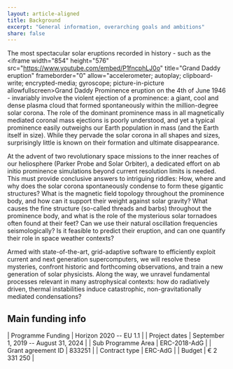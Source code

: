 ```yaml
---
layout: article-aligned
title: Background
excerpt: "General information, overarching goals and ambitions"
share: false
---
```


The most spectacular solar eruptions recorded in history - such as the <iframe width="854" height="576" src="https://www.youtube.com/embed/P1fncphLJ0o" title="Grand Daddy eruption" frameborder="0" allow="accelerometer; autoplay; clipboard-write; encrypted-media; gyroscope; picture-in-picture allowfullscreen>Grand Daddy Prominence eruption on the 4th of June 1946</iframe> - invariably involve the violent ejection of a prominence: a giant, cool and dense plasma cloud that formed spontaneously within the million-degree solar corona. The role of the dominant prominence mass in all magnetically mediated coronal mass ejections is poorly understood, and yet a typical prominence easily outweighs our Earth population in mass (and the Earth itself in size). While they pervade the solar corona in all shapes and sizes, surprisingly little is known on their formation and ultimate disappearance.

At the advent of two revolutionary space missions to the inner reaches of our heliosphere (Parker Probe and Solar Orbiter), a dedicated effort on ab initio prominence simulations beyond current resolution limits is needed. This must provide conclusive answers to intriguing riddles: How, where and why does the solar corona spontaneously condense to form these gigantic structures? What is the magnetic field topology throughout the prominence body, and how can it support their weight against solar gravity? What causes the fine structure (so-called threads and barbs) throughout the prominence body, and what is the role of the mysterious solar tornadoes often found at their feet? Can we use their natural oscillation frequencies seismologically? Is it feasible to predict their eruption, and can one quantify their role in space weather contexts?

Armed with state-of-the-art, grid-adaptive software to efficiently exploit current and next generation supercomputers, we will resolve these mysteries, confront historic and forthcoming observations, and train a new generation of solar physicists. Along the way, we unravel fundamental processes relevant in many astrophysical contexts: how do radiatively driven, thermal instabilities induce catastrophic, non-gravitationally mediated condensations?

## Main funding info

| Programme Funding   | Horizon 2020 -- EU 1.1  |
| Project dates       | September 1, 2019 -- August 31, 2024 |
| Sub Programme Area  | ERC-2018-AdG   |
| Grant agreement ID  | 833251         |
| Contract type       | ERC-AdG        |
| Budget              | &euro; 2 331 250  |
